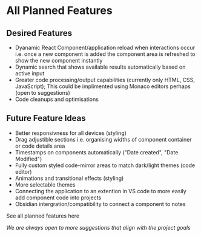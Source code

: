 # All Planned Features

## Desired Features
- Dyanamic React Component/application reload when interactions occur i.e. once a new component is added the component area is refreshed to show the new component instantly
- Dynamic search that shows available results automatically based on active input
- Greater code processing/output capabilities (currently only HTML, CSS, JavaScript); This could be implimented using Monaco editors perhaps (open to suggestions)
- Code cleanups and optimisations

## Future Feature Ideas
- Better responsivness for all devices (styling)
- Drag adjustible sections i.e. organising widths of component container or code details area
- Timestamps on components automatically ("Date created", "Date Modified")
- Fully custom styled code-mirror areas to match dark/light themes (code editor)
- Animations and transitional effects (styling)
- More selectable themes
- Connecting the application to an extention in VS code to more easily add component code into projects
- Obsidian intergration/compatibility to connect a component to notes

See all planned features here

 _We are always open to more suggestions that align with the project goals_
